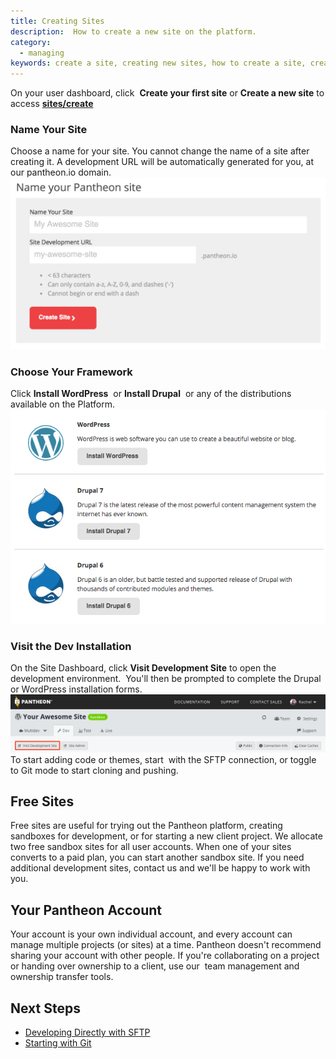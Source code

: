 ```yaml
---
title: Creating Sites
description:  How to create a new site on the platform.
category:
  - managing
keywords: create a site, creating new sites, how to create a site, creating sites, how to create a site on pantheon, create new site on pantheon, pantheon account
---
```

On your user dashboard, click  **Create your first site** or **Create a new site** to access **[sites/create](https://dashboard.pantheon.io/sites/create)**
### Name Your Site
Choose a name for your site. You cannot change the name of a site after creating it. A development URL will be automatically generated for you, at our pantheon.io domain.
![Name your site](/source/docs/assets/images/name-your-site.png)
### Choose Your Framework
Click **Install WordPress**  or **Install Drupal**  or any of the distributions available on the Platform.
![Choose your start state](/source/docs/assets/images/core-startup.png)
### Visit the Dev Installation
On the Site Dashboard, click **Visit Development Site** to open the development environment.  You'll then be prompted to complete the Drupal or WordPress installation forms.  
![Visit development site button](/source/docs/assets/images/visit-development-site.png)
To start adding code or themes, start  with the SFTP connection, or toggle to Git mode to start cloning and pushing.
## Free Sites
Free sites are useful for trying out the Pantheon platform, creating sandboxes for development, or for starting a new client project. We allocate two free sandbox sites for all user accounts. When one of your sites converts to a paid plan, you can start another sandbox site. If you need additional development sites, contact us and we'll be happy to work with you.
## Your Pantheon Account
Your account is your own individual account, and every account can manage multiple projects (or sites) at a time. Pantheon doesn't recommend sharing your account with other people. If you're collaborating on a project or handing over ownership to a client, use our  team management and ownership transfer tools.  
## Next Steps
 - [Developing Directly with SFTP](/docs/articles/sites/code/developing-directly-with-sftp-mode/)
 - [Starting with Git](/docs/articles/local/starting-with-git/)

